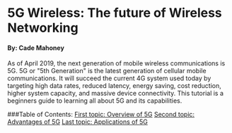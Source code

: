 # 5G Wireless: The future of Wireless Networking
#### By: Cade Mahoney

As of April 2019, the next generation of mobile wireless communications is 5G. 5G or "5th Generation" is the latest generation of cellular mobile communications. It will succeed the current 4G system used today by targeting high data rates, reduced latency, energy saving, cost reduction, higher system capacity, and massive device connectivity. This tutorial is a beginners guide to learning all about 5G and its capabilities.

###Table of Contents:
[First topic: Overview of 5G](5G/Overview.md)
[Second topic: Advantages of 5G](5G/Advantages.md)
[Last topic: Applications of 5G](5G/Applications.md)
